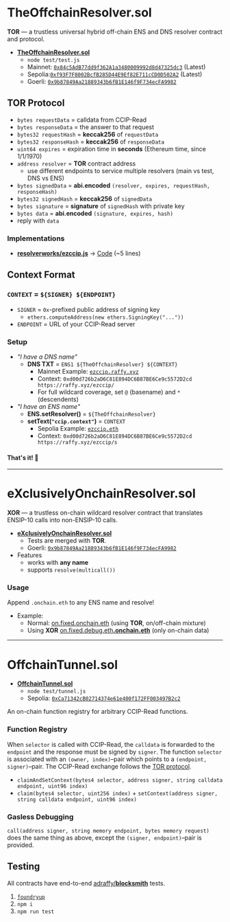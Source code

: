 # TheOffchainResolver.sol
**TOR**  — a trustless universal hybrid off-chain ENS and DNS resolver contract and protocol.

* [**TheOffchainResolver.sol**](./src/TOR.sol)
	* `node test/test.js`
	* Mainnet: [`0x84c5AdB77dd9f362A1a3480009992d8d47325dc3`](https://etherscan.io/address/0x84c5AdB77dd9f362A1a3480009992d8d47325dc3#code) (Latest)
	* Sepolia:[`0xf93F7F8002BcfB285D44E9Ef82E711cCD0D502A2`](https://sepolia.etherscan.io/address/0xf93F7F8002BcfB285D44E9Ef82E711cCD0D502A2#code) (Latest)
	* Goerli: [`0x9b87849Aa21889343b6fB1E146f9F734ecFA9982`](https://goerli.etherscan.io/address/0x9b87849Aa21889343b6fB1E146f9F734ecFA9982#code)

## TOR Protocol
* `bytes requestData` = calldata from CCIP-Read
* `bytes responseData` = the answer to that request
* `bytes32 requestHash` = **keccak256** of `requestData`
* `bytes32 responseHash` = **keccak256** of `responseData`
* `uint64 expires` = expiration time in **seconds** (Ethereum time, since 1/1/1970)
* `address resolver` = **TOR** contract address
	* use different endpoints to service multiple resolvers (main vs test, DNS vs ENS)
* `bytes signedData` = **abi.encoded** `(resolver, expires, requestHash, responseHash)`
* `bytes32 signedHash` = **keccak256** of `signedData`
* `bytes signature` = **signature** of `signedHash` with private key
* `bytes data` = **abi.encoded** `(signature, expires, hash)`
* reply with `data`

### Implementations

* [**resolverworks/ezccip.js**](https://github.com/resolverworks/ezccip.js) → [Code](https://github.com/resolverworks/ezccip.js/blob/dda3f8313b56b50a5d24e9ec814e66042065f375/src/handler.js#L37) (~5 lines)

## Context Format

### `CONTEXT` = `${SIGNER} ${ENDPOINT}`

* `SIGNER` = `0x`-prefixed public address of signing key
	* `ethers.computeAddress(new ethers.SigningKey("..."))`
* `ENDPOINT` = URL of your CCIP-Read server

### Setup

* *"I have a DNS name"*
	* **DNS TXT** = `ENS1 ${TheOffchainResolver} ${CONTEXT}`
		* Mainnet Example: [`ezccip.raffy.xyz`](https://adraffy.github.io/ens-normalize.js/test/resolver.html#ezccip.raffy.xyz)
		* Context: `0xd00d726b2aD6C81E894DC6B87BE6Ce9c5572D2cd https://raffy.xyz/ezccip/`
		* For full wildcard coverage, set `@` (basename) and `*` (descendents)
* *"I have an ENS name"*
	* **ENS.setResolver()** = `${TheOffchainResolver}`
	* **setText(`"ccip.context"`)** = `CONTEXT`
		* Sepolia Example: [`ezccip.eth`](https://adraffy.github.io/ens-normalize.js/test/resolver.html?sepolia#ezccip.eth)
		* Context: `0xd00d726b2aD6C81E894DC6B87BE6Ce9c5572D2cd https://raffy.xyz/ezccip/s`

#### That's it! 🎉️

---

# eXclusivelyOnchainResolver.sol

**XOR**  — a trustless on-chain wildcard resolver contract that translates ENSIP-10 calls into non-ENSIP-10 calls.

* [**eXclusivelyOnchainResolver.sol**](./src/XOR.sol)
	* Tests are merged with **TOR**.
	* Goerli: [`0x9b87849Aa21889343b6fB1E146f9F734ecFA9982`](https://goerli.etherscan.io/address/0x9b87849Aa21889343b6fB1E146f9F734ecFA9982#code)
* Features
	* works with **any name**
	* supports `resolve(multicall())`

### Usage

Append `.onchain.eth` to any ENS name and resolve!

* Example:
	* Normal: [on.fixed.onchain.eth](https://adraffy.github.io/ens-normalize.js/test/resolver.html?goerli#on.fixed.debug.eth.onchain.eth) (using **TOR**, on/off-chain mixture)
	* Using **XOR** [on.fixed.debug.eth&#8203;**.onchain.eth**](https://adraffy.github.io/ens-normalize.js/test/resolver.html?goerli#on.fixed.debug.eth.onchain.eth) (only on-chain data)

---

# OffchainTunnel.sol

* [**OffchainTunnel.sol**](./src/OffchainTunnel.sol)
	* `node test/tunnel.js`
	* Sepolia: [`0xCa71342cB02714374e61e400f172FF003497B2c2`](https://sepolia.etherscan.io/address/0xCa71342cB02714374e61e400f172FF003497B2c2#code)

An on-chain function registry for arbitrary CCIP-Read functions.

### Function Registry

When `selector` is called with CCIP-Read, the `calldata` is forwarded to the `endpoint` and the response must be signed by `signer`.  The function `selector` is associated with an `(owner, index)`&ndash;pair which points to a `(endpoint, signer)`&ndash;pair.  The CCIP-Read exchange follows the [TOR protocol](#tor-protocol).
* `claimAndSetContext(bytes4 selector, address signer, string calldata endpoint, uint96 index)`
* `claim(bytes4 selector, uint256 index)` + `setContext(address signer, string calldata endpoint, uint96 index)`

### Gasless Debugging
`call(address signer, string memory endpoint, bytes memory request)` does the same thing as above, except the `(signer, endpoint)`&ndash;pair is provided.


## Testing

All contracts have end-to-end [adraffy/**blocksmith**](https://github.com/adraffy/blocksmith.js) tests.

1. [`foundryup`](https://book.getfoundry.sh/getting-started/installation)
1. `npm i`
1. `npm run test`
